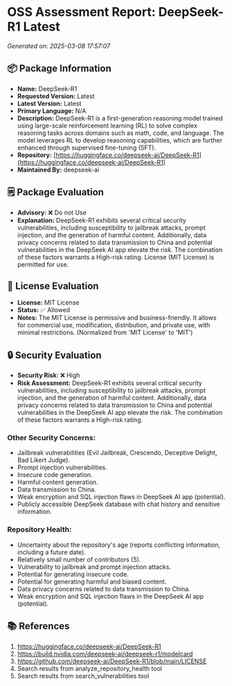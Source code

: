 # OSS Assessment Report: DeepSeek-R1 Latest

*Generated on: 2025-03-08 17:57:07*


## 📦 Package Information

- **Name:** DeepSeek-R1
- **Requested Version:** Latest
- **Latest Version:** Latest
- **Primary Language:** N/A
- **Description:** DeepSeek-R1 is a first-generation reasoning model trained using large-scale reinforcement learning (RL) to solve complex reasoning tasks across domains such as math, code, and language. The model leverages RL to develop reasoning capabilities, which are further enhanced through supervised fine-tuning (SFT).
- **Repository:** [https://huggingface.co/deepseek-ai/DeepSeek-R1](https://huggingface.co/deepseek-ai/DeepSeek-R1)
- **Maintained By:** deepseek-ai

## 🗒️ Package Evaluation

- **Advisory:** ❌ Do not Use
- **Explanation:** DeepSeek-R1 exhibits several critical security vulnerabilities, including susceptibility to jailbreak attacks, prompt injection, and the generation of harmful content. Additionally, data privacy concerns related to data transmission to China and potential vulnerabilities in the DeepSeek AI app elevate the risk. The combination of these factors warrants a High-risk rating. License (MIT License) is permitted for use.

## 📜 License Evaluation

- **License:** MIT License
- **Status:** ✅ Allowed
- **Notes:** The MIT License is permissive and business-friendly. It allows for commercial use, modification, distribution, and private use, with minimal restrictions. (Normalized from 'MIT License' to 'MIT')

## 🔒 Security Evaluation

- **Security Risk:** ❌ High
- **Risk Assessment:** DeepSeek-R1 exhibits several critical security vulnerabilities, including susceptibility to jailbreak attacks, prompt injection, and the generation of harmful content. Additionally, data privacy concerns related to data transmission to China and potential vulnerabilities in the DeepSeek AI app elevate the risk. The combination of these factors warrants a High-risk rating.

### Other Security Concerns:

- Jailbreak vulnerabilities (Evil Jailbreak, Crescendo, Deceptive Delight, Bad Likert Judge).
- Prompt injection vulnerabilities.
- Insecure code generation.
- Harmful content generation.
- Data transmission to China.
- Weak encryption and SQL injection flaws in DeepSeek AI app (potential).
- Publicly accessible DeepSeek database with chat history and sensitive information.

### Repository Health:

- Uncertainty about the repository's age (reports conflicting information, including a future date).
- Relatively small number of contributors (5).
- Vulnerability to jailbreak and prompt injection attacks.
- Potential for generating insecure code.
- Potential for generating harmful and biased content.
- Data privacy concerns related to data transmission to China.
- Weak encryption and SQL injection flaws in the DeepSeek AI app (potential).

## 📚 References

1. https://huggingface.co/deepseek-ai/DeepSeek-R1
2. https://build.nvidia.com/deepseek-ai/deepseek-r1/modelcard
3. https://github.com/deepseek-ai/DeepSeek-R1/blob/main/LICENSE
4. Search results from analyze_repository_health tool
5. Search results from search_vulnerabilities tool